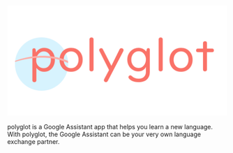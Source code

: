![polyglot](polyglot.png)

polyglot is a Google Assistant app that helps you learn a new language. With polyglot, the Google Assistant can be your very own language exchange partner.